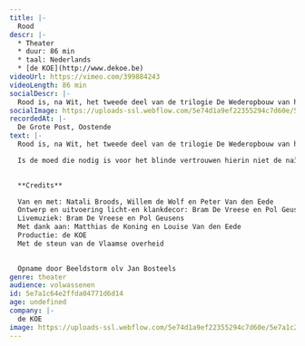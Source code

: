```yaml
---
title: |-
  Rood
descr: |-
  * Theater
  * duur: 86 min
  * taal: Nederlands
  * [de KOE](http://www.dekoe.be)
videoUrl: https://vimeo.com/399884243
videoLength: 86 min
socialDescr: |-
  Rood is, na Wit, het tweede deel van de trilogie De Wederopbouw van het Westen, waarin de KOE stilstaat bij ontstaan, progressie, stagnatie en onvermijdelijk verval van een beweging, idee, organisatie. ROOD behandelt de bloeiperiode van een nieuw idee. Is de moed die nodig is voor het blinde vertrouwen hierin niet de naïviteit van de overmoed? Wanneer verandert overmoed in hoogmoed? Rood is voor ons onder andere Liz Taylor, die ons meeneemt in een leven vol weelde, tragiek, passie en liefde.
socialImage: https://uploads-ssl.webflow.com/5e74d1a9ef22355294c7d60e/5e7a1c20f8eda70fed29815a_DeKoe_Rood.jpg
recordedAt: |-
  De Grote Post, Oostende
text: |-
  Rood is, na Wit, het tweede deel van de trilogie De Wederopbouw van het Westen, waarin de KOE stilstaat bij ontstaan, progressie, stagnatie en onvermijdelijk verval van een beweging, idee, organisatie. ROOD behandelt de bloeiperiode van een nieuw idee.

  Is de moed die nodig is voor het blinde vertrouwen hierin niet de naïviteit van de overmoed? Wanneer verandert overmoed in hoogmoed? Rood is voor ons onder andere Liz Taylor, die ons meeneemt in een leven vol weelde, tragiek, passie en liefde.
  

  **Credits**

  Van en met: Natali Broods, Willem de Wolf en Peter Van den Eede
  Ontwerp en uitvoering licht-en klankdecor: Bram De Vreese en Pol Geusens
  Livemuziek: Bram De Vreese en Pol Geusens
  Met dank aan: Matthias de Koning en Louise Van den Eede
  Productie: de KOE
  Met de steun van de Vlaamse overheid
  

  Opname door Beeldstorm olv Jan Bosteels
genre: theater
audience: volwassenen
id: 5e7a1c64e2ffda04771d6d14
age: undefined
company: |-
  de KOE
image: https://uploads-ssl.webflow.com/5e74d1a9ef22355294c7d60e/5e7a1c20f8eda70fed29815a_DeKoe_Rood.jpg
---
```

